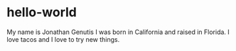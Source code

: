 # hello-world

My name is Jonathan Genutis
I was born in California and raised in Florida.
I love tacos and I love to try new things.
